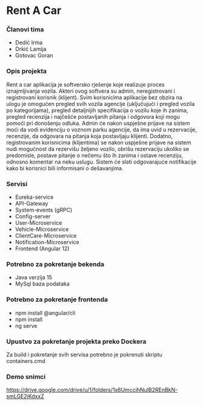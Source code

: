 # Rent A Car

### Članovi tima
* Dedić Irma
* Drkić Lamija
* Gotovac Goran

### Opis projekta
Rent a car aplikacija je softversko rješenje koje realizuje proces iznajmljivanja vozila. Akteri ovog softvera su admin, neregistrovani i registrovani korisnik (klijent). 
Svim korisnicima aplikacije bez obzira na ulogu je omogućen pregled svih vozila agencije (uključujući i pregled vozila po kategorijama), pregled detaljnijih specifikacija 
o vozilu koje ih zanima, pregled recenzija i najčešće postavljanih pitanja i odgovora koji mogu pomoći pri donošenju odluka. Admin će nakon uspješne prijave na sistem moći 
da vodi evidenciju o voznom parku agencije, da ima uvid u rezervacije, recenzije, da odgovara na pitanja koja postavljaju klijenti. Dodatno, registrovanim korisnicima 
(klijentima) se nakon uspješne prijave na sistem nudi mogućnost da rezervišu željeno vozilo, obrišu rezervaciju ukoliko se predomisle, postave pitanje o nečemu što ih zanima 
i ostave recenziju, odnosno komentar na neku uslugu. Sistem će slati odgovarajuće notifikacije kako bi korisnici bili informisani o dešavanjima.

### Servisi
* Eureka-service
* API-Gateway
* System-events (gRPC)
* Config-server
* User-Microservice
* Vehicle-Microservice
* ClientCare-Microservice
* Notification-Microservice
* Frontend (Angular 12)

### Potrebno za pokretanje bekenda
* Java verzija 15
* MySql baza podataka

### Potrebno za pokretanje frontenda
* npm install @angular/cli
* npm install
* ng serve

### Upustvo za pokretanje projekta preko Dockera
Za build i pokretanje svih servisa potrebno je pokrenuti skriptu containers.cmd

### Demo snimci
https://drive.google.com/drive/u/1/folders/1s6UmccihNulB2REnBkN-smLGE2jKdxxZ
